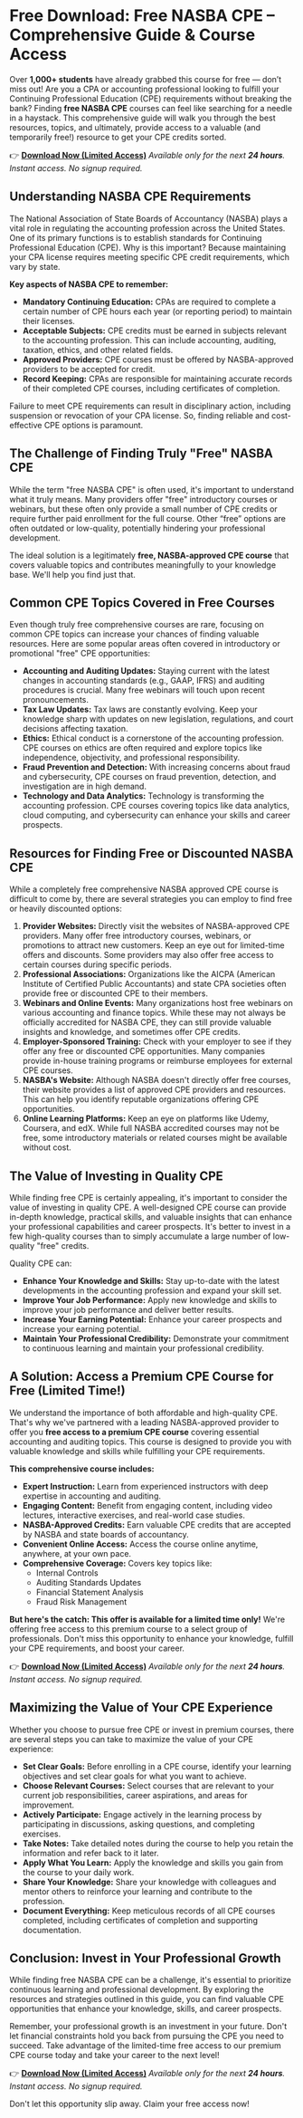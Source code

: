 # Free Download: Free NASBA CPE – Comprehensive Guide & Course Access

Over **1,000+ students** have already grabbed this course for free — don’t miss out! Are you a CPA or accounting professional looking to fulfill your Continuing Professional Education (CPE) requirements without breaking the bank? Finding **free NASBA CPE** courses can feel like searching for a needle in a haystack. This comprehensive guide will walk you through the best resources, topics, and ultimately, provide access to a valuable (and temporarily free!) resource to get your CPE credits sorted.

👉 [**Download Now (Limited Access)**](https://udemywork.com/free-nasba-cpe)
_Available only for the next **24 hours**. Instant access. No signup required._

## Understanding NASBA CPE Requirements

The National Association of State Boards of Accountancy (NASBA) plays a vital role in regulating the accounting profession across the United States. One of its primary functions is to establish standards for Continuing Professional Education (CPE). Why is this important? Because maintaining your CPA license requires meeting specific CPE credit requirements, which vary by state.

**Key aspects of NASBA CPE to remember:**

*   **Mandatory Continuing Education:** CPAs are required to complete a certain number of CPE hours each year (or reporting period) to maintain their licenses.
*   **Acceptable Subjects:** CPE credits must be earned in subjects relevant to the accounting profession. This can include accounting, auditing, taxation, ethics, and other related fields.
*   **Approved Providers:** CPE courses must be offered by NASBA-approved providers to be accepted for credit.
*   **Record Keeping:** CPAs are responsible for maintaining accurate records of their completed CPE courses, including certificates of completion.

Failure to meet CPE requirements can result in disciplinary action, including suspension or revocation of your CPA license. So, finding reliable and cost-effective CPE options is paramount.

## The Challenge of Finding Truly "Free" NASBA CPE

While the term "free NASBA CPE" is often used, it's important to understand what it truly means. Many providers offer "free" introductory courses or webinars, but these often only provide a small number of CPE credits or require further paid enrollment for the full course. Other “free” options are often outdated or low-quality, potentially hindering your professional development.

The ideal solution is a legitimately **free, NASBA-approved CPE course** that covers valuable topics and contributes meaningfully to your knowledge base. We'll help you find just that.

## Common CPE Topics Covered in Free Courses

Even though truly free comprehensive courses are rare, focusing on common CPE topics can increase your chances of finding valuable resources. Here are some popular areas often covered in introductory or promotional "free" CPE opportunities:

*   **Accounting and Auditing Updates:** Staying current with the latest changes in accounting standards (e.g., GAAP, IFRS) and auditing procedures is crucial. Many free webinars will touch upon recent pronouncements.
*   **Tax Law Updates:** Tax laws are constantly evolving. Keep your knowledge sharp with updates on new legislation, regulations, and court decisions affecting taxation.
*   **Ethics:** Ethical conduct is a cornerstone of the accounting profession. CPE courses on ethics are often required and explore topics like independence, objectivity, and professional responsibility.
*   **Fraud Prevention and Detection:** With increasing concerns about fraud and cybersecurity, CPE courses on fraud prevention, detection, and investigation are in high demand.
*   **Technology and Data Analytics:** Technology is transforming the accounting profession. CPE courses covering topics like data analytics, cloud computing, and cybersecurity can enhance your skills and career prospects.

## Resources for Finding Free or Discounted NASBA CPE

While a completely free comprehensive NASBA approved CPE course is difficult to come by, there are several strategies you can employ to find free or heavily discounted options:

1.  **Provider Websites:** Directly visit the websites of NASBA-approved CPE providers. Many offer free introductory courses, webinars, or promotions to attract new customers. Keep an eye out for limited-time offers and discounts. Some providers may also offer free access to certain courses during specific periods.
2.  **Professional Associations:** Organizations like the AICPA (American Institute of Certified Public Accountants) and state CPA societies often provide free or discounted CPE to their members.
3.  **Webinars and Online Events:** Many organizations host free webinars on various accounting and finance topics. While these may not always be officially accredited for NASBA CPE, they can still provide valuable insights and knowledge, and sometimes offer CPE credits.
4.  **Employer-Sponsored Training:** Check with your employer to see if they offer any free or discounted CPE opportunities. Many companies provide in-house training programs or reimburse employees for external CPE courses.
5.  **NASBA's Website:** Although NASBA doesn't directly offer free courses, their website provides a list of approved CPE providers and resources. This can help you identify reputable organizations offering CPE opportunities.
6.  **Online Learning Platforms:** Keep an eye on platforms like Udemy, Coursera, and edX. While full NASBA accredited courses may not be free, some introductory materials or related courses might be available without cost.

## The Value of Investing in Quality CPE

While finding free CPE is certainly appealing, it's important to consider the value of investing in quality CPE. A well-designed CPE course can provide in-depth knowledge, practical skills, and valuable insights that can enhance your professional capabilities and career prospects. It's better to invest in a few high-quality courses than to simply accumulate a large number of low-quality "free" credits.

Quality CPE can:

*   **Enhance Your Knowledge and Skills:** Stay up-to-date with the latest developments in the accounting profession and expand your skill set.
*   **Improve Your Job Performance:** Apply new knowledge and skills to improve your job performance and deliver better results.
*   **Increase Your Earning Potential:** Enhance your career prospects and increase your earning potential.
*   **Maintain Your Professional Credibility:** Demonstrate your commitment to continuous learning and maintain your professional credibility.

## A Solution: Access a Premium CPE Course for Free (Limited Time!)

We understand the importance of both affordable and high-quality CPE. That's why we've partnered with a leading NASBA-approved provider to offer you **free access to a premium CPE course** covering essential accounting and auditing topics. This course is designed to provide you with valuable knowledge and skills while fulfilling your CPE requirements.

**This comprehensive course includes:**

*   **Expert Instruction:** Learn from experienced instructors with deep expertise in accounting and auditing.
*   **Engaging Content:** Benefit from engaging content, including video lectures, interactive exercises, and real-world case studies.
*   **NASBA-Approved Credits:** Earn valuable CPE credits that are accepted by NASBA and state boards of accountancy.
*   **Convenient Online Access:** Access the course online anytime, anywhere, at your own pace.
*   **Comprehensive Coverage:** Covers key topics like:
    *   Internal Controls
    *   Auditing Standards Updates
    *   Financial Statement Analysis
    *   Fraud Risk Management

**But here's the catch: This offer is available for a limited time only!** We're offering free access to this premium course to a select group of professionals. Don't miss this opportunity to enhance your knowledge, fulfill your CPE requirements, and boost your career.

👉 [**Download Now (Limited Access)**](https://udemywork.com/free-nasba-cpe)
_Available only for the next **24 hours**. Instant access. No signup required._

## Maximizing the Value of Your CPE Experience

Whether you choose to pursue free CPE or invest in premium courses, there are several steps you can take to maximize the value of your CPE experience:

*   **Set Clear Goals:** Before enrolling in a CPE course, identify your learning objectives and set clear goals for what you want to achieve.
*   **Choose Relevant Courses:** Select courses that are relevant to your current job responsibilities, career aspirations, and areas for improvement.
*   **Actively Participate:** Engage actively in the learning process by participating in discussions, asking questions, and completing exercises.
*   **Take Notes:** Take detailed notes during the course to help you retain the information and refer back to it later.
*   **Apply What You Learn:** Apply the knowledge and skills you gain from the course to your daily work.
*   **Share Your Knowledge:** Share your knowledge with colleagues and mentor others to reinforce your learning and contribute to the profession.
*   **Document Everything:** Keep meticulous records of all CPE courses completed, including certificates of completion and supporting documentation.

## Conclusion: Invest in Your Professional Growth

While finding free NASBA CPE can be a challenge, it's essential to prioritize continuous learning and professional development. By exploring the resources and strategies outlined in this guide, you can find valuable CPE opportunities that enhance your knowledge, skills, and career prospects.

Remember, your professional growth is an investment in your future. Don't let financial constraints hold you back from pursuing the CPE you need to succeed. Take advantage of the limited-time free access to our premium CPE course today and take your career to the next level!

👉 [**Download Now (Limited Access)**](https://udemywork.com/free-nasba-cpe)
_Available only for the next **24 hours**. Instant access. No signup required._

Don't let this opportunity slip away. Claim your free access now!
